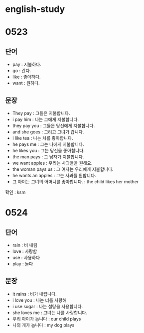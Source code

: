 # english-study
# 0523
## 단어
- pay : 지불하다.
- go : 간다.
- like : 좋아하다.
- want : 원하다.
## 문장
- They pay : 그들은 지불합니다.
- i pay him : 나는 그에게 지불합니다.
- they pay you : 그들은 당신에게 지불합니다. 
- and she goes : 그리고 그녀가 갑니다.
- i like tea : 나는 차를 좋아합니다.
- he pays me : 그는 나에게 지불합니다.
- he likes you : 그는 당신을 좋아합니다.
- the man pays : 그 남자가 지불합니다.
- we want apples : 우리는 사과들을 원해요.
- the woman pays us : 그 여자는 우리에게 지불합니다.
- he wants an apples : 그는 사과를 원합니다.
- 그 아이는 그녀의 어머니를 좋아합니다. : the child likes her mother

확인 : ksm
# 0524
## 단어
- rain : 비 내림
- love : 사랑함
- use : 사용하다
- play : 놀다
## 문장
- it rains : 비가 내립니다.
- i love you : 나는 너를 사랑해
- i use sugar : 나는 설탕을 사용합니다.
- she loves me : 그녀는 나를 사랑합니다.
- 우리 아이가 놉니다 : our child plays
- 나의 개가 놉니다 : my dog plays
